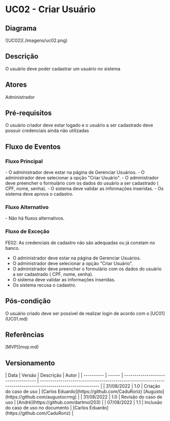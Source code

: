<h1> UC02 - Criar Usuário </h1>

<h2><strong>Diagrama</strong></h2>
![UC02](./imagens/uc02.png)

<h2><strong>Descrição</strong></h2>
O usuário deve poder cadastrar um usuário no sistema

<h2><strong>Atores</strong></h2>
Administrador

<h2><strong>Pré-requisitos</strong></h2>
O usuário criador deve estar logado e o usuário a ser cadastrado deve possuir credenciais ainda não utilizadas

<h2><strong>Fluxo de Eventos</strong></h2>
<h3>Fluxo Principal</h3>
- O administrador deve estar na página de Gerenciar Usuários.
- O administrador deve selecionar a opção "Criar Usuário".
- O administrador deve preencher o formulário com os dados do usuário a ser cadastrado ( CPF, nome, senha).
- O sistema deve validar as informações inseridas.
- Os sistema deve aprova o cadastro.

<h3>Fluxo Alternativo</h3>
- Não há fluxos alternativos.
<h3>Fluxo de Exceção</h3>
FE02: As credenciais de cadastro não são adequadas ou já constam no banco.

- O administrador deve estar na página de Gerenciar Usuários.
- O administrador deve selecionar a opção "Criar Usuário".
- O administrador deve preencher o formulário com os dados do usuário a ser cadastrado ( CPF, nome, senha).
- O sistema deve validar as informações inseridas.
- Os sistema recusa o cadastro.

<h2><strong>Pós-condição</strong></h2>
O usuário criado deve ser possível de realizar login de acordo com o [UC01](UC01.md)
<h2><strong>Referências</strong></h2>
[MVP](mvp.md)
<h2><strong>Versionamento</strong></h2>
| Data       | Versão | Descrição                           | Autor                                                                                                       |
| ---------- | ------ | ----------------------------------- | ----------------------------------------------------------------------------------------------------------- |
| 31/08/2022 | 1.0    | Criação do caso de uso                    | [Carlos Eduardo](https://github.com/CaduRoriz) [Augusto](https://github.com/augustocrmg) |
| 31/08/2022 | 1.0    | Revisão do caso de uso                    | [André](https://github.com/dartmol203) |   
| 07/08/2022 | 1.1    | Inclusão do caso de uso no documento                    | [Carlos Eduardo](https://github.com/CaduRoriz) |  